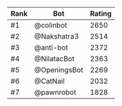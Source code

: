 Rank|Bot|Rating
---|---|---
#1|@colinbot|2650
#2|@Nakshatra3|2514
#3|@anti-bot|2372
#4|@NilatacBot|2363
#5|@OpeningsBot|2269
#6|@CatNail|2032
#7|@pawnrobot|1828
